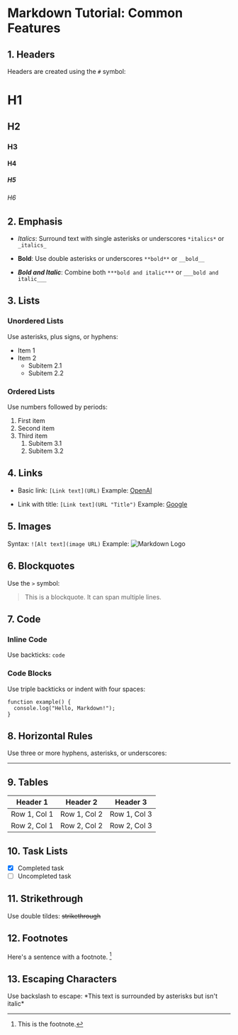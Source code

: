 # Markdown Tutorial: Common Features

## 1. Headers

Headers are created using the `#` symbol:

# H1
## H2
### H3
#### H4
##### H5
###### H6

## 2. Emphasis

- *Italics*: Surround text with single asterisks or underscores
  `*italics*` or `_italics_`

- **Bold**: Use double asterisks or underscores
  `**bold**` or `__bold__`

- ***Bold and Italic***: Combine both
  `***bold and italic***` or `___bold and italic___`

## 3. Lists

### Unordered Lists
Use asterisks, plus signs, or hyphens:

* Item 1
* Item 2
  * Subitem 2.1
  * Subitem 2.2

### Ordered Lists
Use numbers followed by periods:

1. First item
2. Second item
3. Third item
   1. Subitem 3.1
   2. Subitem 3.2

## 4. Links

- Basic link: `[Link text](URL)`
  Example: [OpenAI](https://www.openai.com)

- Link with title: `[Link text](URL "Title")`
  Example: [Google](https://www.google.com "Google's Homepage")

## 5. Images

Syntax: `![Alt text](image URL)`
Example: ![Markdown Logo](https://markdown-here.com/img/icon256.png)

## 6. Blockquotes

Use the `>` symbol:

> This is a blockquote.
> It can span multiple lines.

## 7. Code

### Inline Code
Use backticks: `code`

### Code Blocks
Use triple backticks or indent with four spaces:

```
function example() {
  console.log("Hello, Markdown!");
}
```

## 8. Horizontal Rules

Use three or more hyphens, asterisks, or underscores:

---

## 9. Tables

| Header 1 | Header 2 | Header 3 |
|----------|----------|----------|
| Row 1, Col 1 | Row 1, Col 2 | Row 1, Col 3 |
| Row 2, Col 1 | Row 2, Col 2 | Row 2, Col 3 |

## 10. Task Lists

- [x] Completed task
- [ ] Uncompleted task

## 11. Strikethrough

Use double tildes: ~~strikethrough~~

## 12. Footnotes

Here's a sentence with a footnote. [^1]

[^1]: This is the footnote.

## 13. Escaping Characters

Use backslash to escape: \*This text is surrounded by asterisks but isn't italic\*
